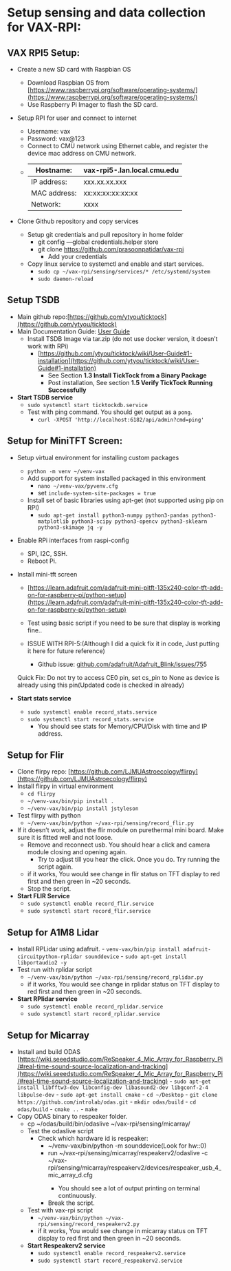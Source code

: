 # Setup sensing and data collection for VAX-RPI:

## VAX RPI5 Setup:

- Create a new SD card with Raspbian OS
    - Download Raspbian OS from [https://www.raspberrypi.org/software/operating-systems/](https://www.raspberrypi.org/software/operating-systems/)
    - Use Raspberry Pi Imager to flash the SD card.
    
- Setup RPI for user and connect to internet
    - Username: vax
    - Password: vax@123
    - Connect to CMU network using Ethernet cable, and register the device mac address on CMU network.
    - 
        | Hostname: | vax-rpi5-<IDX>.lan.local.cmu.edu |
        | --- | --- |
        | IP address: | xxx.xx.xx.xxx |
        | MAC address: | xx:xx:xx:xx:xx:xx |
        | Network: | xxxx |
- Clone Github repository and copy services
    - Setup git credentials and pull repository in home folder
        - git config —global credentials.helper store
        - git clone https://github.com/prasoonpatidar/vax-rpi
            - Add your credentials
    - Copy linux service to systemctl and enable and start services.
        - ```sudo cp ~/vax-rpi/sensing/services/* /etc/systemd/system```
        - ```sudo daemon-reload```
## Setup TSDB
- Main github repo:[https://github.com/ytyou/ticktock](https://github.com/ytyou/ticktock)
- Main Documentation Guide: [User Guide](https://github.com/ytyou/ticktock/wiki/User-Guide)
    - Install TSDB Image via tar.zip (do not use docker version, it doesn’t work with RPi)
        - [https://github.com/ytyou/ticktock/wiki/User-Guide#1-installation](https://github.com/ytyou/ticktock/wiki/User-Guide#1-installation)
            - See Section **1.3 Install TickTock from a Binary Package**
            - Post installation, See section **1.5 Verify TickTock Running Successfully**
- **Start TSDB service**
    - ```sudo systemctl start ticktockdb.service```
    - Test with ping command. You should get output as a ```pong```.
        - ```curl -XPOST 'http://localhost:6182/api/admin?cmd=ping'```

## Setup for MiniTFT Screen:
- Setup virtual environment for installing custom packages
    - ```python -m venv ~/venv-vax```
    - Add support for system installed packaged in this environment
        - ```nano ~/venv-vax/pyvenv.cfg```
        - set ```include-system-site-packages = true```
    - Install set of basic libraries using apt-get (not supported using pip on RPI)
        - ```sudo apt-get install python3-numpy python3-pandas python3-matplotlib python3-scipy python3-opencv python3-sklearn python3-skimage jq -y```
- Enable RPi interfaces from raspi-config
    - SPI, I2C, SSH.
    - Reboot Pi.
- Install mini-tft screen
    - [https://learn.adafruit.com/adafruit-mini-pitft-135x240-color-tft-add-on-for-raspberry-pi/python-setup](https://learn.adafruit.com/adafruit-mini-pitft-135x240-color-tft-add-on-for-raspberry-pi/python-setup)
        
        
    - Test using basic script if you need to be sure that display is working fine..
    - ISSUE WITH RPI-5:(Although I did a quick fix it in code, Just putting it here for future reference)
        - Github issue: [github.com/adafruit/Adafruit_Blink/issues/75](http://github.com/adafruit/Adafruit_Blink/issues/755)5
            
    Quick Fix: Do not try to access CE0 pin, set cs_pin to None as device is already using this pin(Updated code is checked in already)
            
- **Start stats service**
    - ```sudo systemctl enable record_stats.service```
    - ```sudo systemctl start record_stats.service```
        - You should see stats for Memory/CPU/Disk with time and IP address.
## Setup for Flir
- Clone flirpy repo: [https://github.com/LJMUAstroecology/flirpy](https://github.com/LJMUAstroecology/flirpy)
- Install flirpy in virtual environment
    - ```cd flirpy```
    - ```~/venv-vax/bin/pip install .```
    - ```~/venv-vax/bin/pip install jstyleson```
- Test flirpy with python
    - ```~/venv-vax/bin/python ~/vax-rpi/sensing/record_flir.py```
- If it doesn’t work, adjust the flir module on purethermal mini board. Make sure it is fitted well and not loose.
  - Remove and reconnect usb. You should hear a click and camera module closing and opening again.
      - Try to adjust till you hear the click. Once you do. Try running the script again.
  - if it works, You would see change in flir status on TFT display to red first and then green in ~20 seconds.
  - Stop the script.
- **Start FLIR Service**
    - ```sudo systemctl enable record_flir.service```
    - ```sudo systemctl start record_flir.service```
## Setup for A1M8 Lidar
- Install RPLidar using adafruit.
        - ```venv-vax/bin/pip install adafruit-circuitpython-rplidar sounddevice```
        - ```sudo apt-get install libportaudio2 -y```
- Test run with rplidar script
    - ```~/venv-vax/bin/python ~/vax-rpi/sensing/record_rplidar.py```
    - if it works, You would see change in rplidar status on TFT display to red first and then green in ~20 seconds.
- **Start RPlidar service**
    - ```sudo systemctl enable record_rplidar.service```
    - ```sudo systemctl start record_rplidar.service```
## Setup for Micarray
- Install and build ODAS [https://wiki.seeedstudio.com/ReSpeaker_4_Mic_Array_for_Raspberry_Pi/#real-time-sound-source-localization-and-tracking](https://wiki.seeedstudio.com/ReSpeaker_4_Mic_Array_for_Raspberry_Pi/#real-time-sound-source-localization-and-tracking)
        - ```sudo apt-get install libfftw3-dev libconfig-dev libasound2-dev libgconf-2-4 libpulse-dev```
        - ```sudo apt-get install cmake```
        - ```cd ~/Desktop```
        - ```git clone https://github.com/introlab/odas.git```
        - ```mkdir odas/build```
        - ```cd odas/build```
        - ```cmake ..```
        - ```make```
- Copy ODAS binary to respeaker folder.
    - cp ~/odas/build/bin/odaslive ~/vax-rpi/sensing/micarray/
    - Test the odaslive script
        - Check which hardware id is respeaker:
            - ~/venv-vax/bin/python -m sounddevice(Look for hw:<deviceID>:0)
            - run ~/vax-rpi/sensing/micarray/respeakerv2/odaslive -c ~/vax-rpi/sensing/micarray/respeakerv2/devices/respeaker_usb_4_mic_array_d<deviceID>.cfg
                - You should see a lot of output printing on terminal continuously.
            - Break the script.
  - Test with vax-rpi script
      - ```~/venv-vax/bin/python ~/vax-rpi/sensing/record_respeakerv2.py```
      - if it works, You would see change in micarray status on TFT display to red first and then green in ~20 seconds.
  - **Start Respeakerv2 service**
      - ```sudo systemctl enable record_respeakerv2.service```
      - ```sudo systemctl start record_respeakerv2.service```
